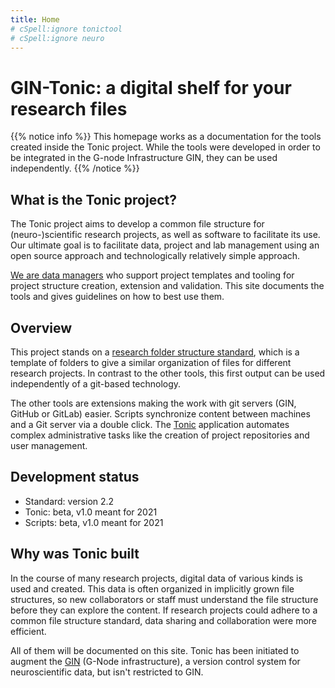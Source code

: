 ```yaml
---
title: Home
# cSpell:ignore tonictool
# cSpell:ignore neuro
---
```


# GIN-Tonic: a digital shelf for your research files

{{% notice info %}}
This homepage works as a documentation for the tools created inside the Tonic project.
While the tools were developed in order to be integrated in the G-node Infrastructure GIN, they can be used independently.
{{% /notice %}}

## What is the Tonic project?

The Tonic project aims to develop a common file structure for (neuro-)scientific research projects,
as well as software to facilitate its use.
Our ultimate goal is to facilitate data, project and lab management
using an open source approach and technologically relatively simple approach.

[We are data managers](about) who support project templates and tooling for project structure creation, extension and validation.
This site documents the tools and gives guidelines on how to best use them.

## Overview

This project stands on a [research folder structure standard](standard),
which is a template of folders to give a similar organization of files for different research projects.
In contrast to the other tools, this first output can be used independently of a git-based technology.

The other tools are extensions making the work with git servers (GIN, GitHub or GitLab) easier.
Scripts synchronize content between machines and a Git server via a double click.
The [Tonic] application automates complex administrative tasks
like the creation of project repositories and user management.

## Development status

- Standard: version 2.2
- Tonic: beta, v1.0 meant for 2021
- Scripts: beta, v1.0 meant for 2021

## Why was Tonic built

In the course of many research projects, digital data of various kinds is used and created.
This data is often organized in implicitly grown file structures,
so new collaborators or staff must understand the file structure before they can explore the content.
If research projects could adhere to a common file structure standard, data sharing and collaboration were more efficient.

All of them will be documented on this site.
Tonic has been initiated to augment the [GIN] (G-Node infrastructure), a version control system for neuroscientific data,
but isn't restricted to GIN.

[gin]: https://gin.g-node.org
[tonic]: /tooling/tonictool
